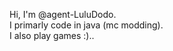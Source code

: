 Hi, I'm @agent-LuluDodo.  
I primarly code in java (mc modding).  
I also play games :)..

<!---
agent-LuluDodo/agent-LuluDodo is a ✨ special ✨ repository because its `README.md` (this file) appears on your GitHub profile.
You can click the Preview link to take a look at your changes.
--->
